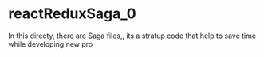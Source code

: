 # reactReduxSaga_0
In this directy, there are Saga files,, its a stratup code that help to save time while developing new pro
